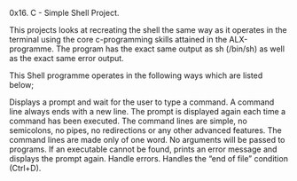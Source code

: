 0x16. C - Simple Shell Project.

This projects looks at recreating the shell the same way as it operates in the terminal using the
core c-programming skills attained in the ALX-programme.
The program has the exact same output as sh (/bin/sh) as well as the exact same error output.

This Shell programme operates in the following ways which are listed below;

Displays a prompt and wait for the user to type a command. A command line always ends with a new line.
The prompt is displayed again each time a command has been executed.
The command lines are simple, no semicolons, no pipes, no redirections or any other advanced features.
The command lines are made only of one word. No arguments will be passed to programs.
If an executable cannot be found, prints an error message and displays the prompt again.
Handle errors.
Handles the “end of file” condition (Ctrl+D).
